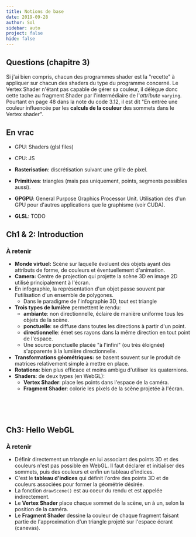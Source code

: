 ```yaml
---
title: Notions de base
date: 2019-09-28
author: Sol
sidebar: auto
project: false
hide: false
---
```


## Questions (chapitre 3)

Si j'ai bien compris, chacun des programmes shader est la "recette" à appliquer sur chacun des shaders du type du programme concerné. Le Vertex Shader n'étant pas capable de gérer sa couleur, il délègue donc cette tache au fragment Shader par l'intermédiaire de l'*attribute* `varying`. 
Pourtant en page 48 dans la note du code 3.12, il est dit "En entrée une couleur influencée par les **calculs de la couleur** des sommets dans le Vertex shader".

## En vrac

* GPU: Shaders (glsl files)
* CPU: JS


* **Rasterisation**: discrétisation suivant une grille de pixel.
* **Primitives**: triangles (mais pas uniquement, points, segments possibles aussi).
* **GPGPU**: General Purpose Graphics Processor Unit. Utilisation des d'un GPU pour d'autres applications que le graphisme (voir CUDA).
* **GLSL**: <st c="r">TODO</st>


<Media
    src="https://i.imgur.com/Wfoh3Zq.png"
/>



## Ch1 & 2: Introduction

###  À retenir

* **Monde virtuel:** Scène sur laquelle évoluent des objets ayant des attributs de forme, de couleurs et éventuellement d'animation.
* **Camera:** Centre de projection qui projette la scène 3D en image 2D utilisé principalement à l'écran.
* En infographie, la représentation d'un objet passe souvent par l'utilisation d'un ensemble de polygones.
  * Dans le paradigme de l'infographie 3D, tout est triangle
* **Trois types de lumière** permettent le rendu:
  * **ambiante**: non directionnelle, éclaire de manière uniforme tous les objets de la scène.
  * **ponctuelle**: se diffuse dans toutes les directions à partir d'un point.
  * **directionnelle**: émet ses rayons dans la même direction en tout point de l'espace.
  * Une source ponctuelle placée "à l'infini" (ou très éloignée) s'apparente à la lumière directionnelle.
* **Transformations géométriques:** se basent souvent sur le produit de matrices relativement simple à mettre en place.
* **Rotations**: bien plus efficace et moins ambigu d'utiliser les quaternions.
* **Shaders**: de deux types (en WebGL):
  * **Vertex Shader**: place les points dans l'espace de la caméra.
  * **Fragment Shader**: colorie les pixels de la scène projetée à l'écran.

<Spoiler tag="Camera et repères">

<br>


<Media
    src="https://i.imgur.com/5KQwmBP.png"
    url="http://webgl3d.info/erratum_WebGLParLaPratique.pdf"
/>


<Media
    src="https://i.imgur.com/Hwup4Qr.png"
    url="http://webgl3d.info/erratum_WebGLParLaPratique.pdf"
/>




<br>

</Spoiler>


## Ch3: Hello WebGL


<Media
    src="https://i.imgur.com/3qi4IDb.png"
    center="true"
    width=250
/>



### À retenir

* Définir directement un triangle en lui associant des points 3D et des couleurs n'est pas possible en WebGL. Il faut déclarer et initialiser des sommets, puis des couleurs et enfin un tableau d'indices.
* C'est le **tableau d'indices** qui définit l'ordre des points 3D et de couleurs associées pour former la géométrie désirée.
* La fonction `drawScene()` est au coeur du rendu et est appelée indirectement.
* Le **Vertex Shader** place chaque sommet de la scène, un à un, selon la position de la caméra.
* Le **Fragment Shader** dessine la couleur de chaque <Def def="Correspond très souvent à un pixel">fragment</Def> faisant partie de l'<Def def="Voir rasterisation">approximation</Def> d'un triangle projeté sur l'espace écrant (canevas).
